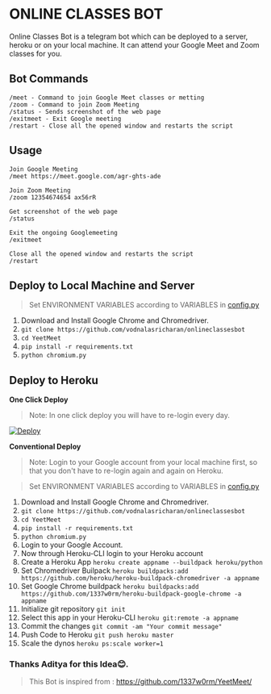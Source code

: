 
# ONLINE CLASSES BOT

Online Classes Bot is a telegram bot which can be deployed to a server, heroku or on your local machine. It can attend your Google Meet and Zoom classes for you.

## Bot Commands

    /meet - Command to join Google Meet classes or metting
    /zoom - Command to join Zoom Meeting
    /status - Sends screenshot of the web page
    /exitmeet - Exit Google meeting
    /restart - Close all the opened window and restarts the script
## Usage
	
	Join Google Meeting
    /meet https://meet.google.com/agr-ghts-ade
    
    Join Zoom Meeting
    /zoom 12354674654 ax56rR
	
    Get screenshot of the web page
    /status
    
    Exit the ongoing Googlemeeting
    /exitmeet

    Close all the opened window and restarts the script
    /restart

## Deploy to Local Machine and Server

> Set ENVIRONMENT VARIABLES according to VARIABLES in [config.py](https://github.com/vodnalasricharan/onlineclassesbot/blob/master/config.py)



	
 1. Download and Install Google Chrome and Chromedriver.
 2. `git clone https://github.com/vodnalasricharan/onlineclassesbot`
 3. `cd YeetMeet`
 4. `pip install -r requirements.txt`
 5. `python chromium.py` 

## Deploy to Heroku
**One Click Deploy**

> Note: In one click deploy you will have to re-login every day.


[![Deploy](https://www.herokucdn.com/deploy/button.svg)](https://heroku.com/deploy?template=https://github.com/vodnalasricharan/onlineclassesbot)

**Conventional Deploy**

> Note: Login to your Google account from your local machine first, so that you don't have to re-login again and again on Heroku.


> Set ENVIRONMENT VARIABLES according to VARIABLES in [config.py](https://github.com/vodnalasricharan/onlineclassesbot/blob/master/config.py)



1. Download and Install Google Chrome and Chromedriver.
 2. `git clone https://github.com/vodnalasricharan/onlineclassesbot`
 3. `cd YeetMeet`
 4. `pip install -r requirements.txt`
 5. `python chromium.py`
 6. Login to your Google Account.
 7. Now through Heroku-CLI login to your Heroku account
 8. Create a Heroku App `heroku create appname --buildpack heroku/python`
 9. Set Chromedriver Builpack `heroku buildpacks:add https://github.com/heroku/heroku-buildpack-chromedriver -a appname`
 10. Set Google Chrome buildpack `heroku buildpacks:add https://github.com/1337w0rm/heroku-buildpack-google-chrome -a appname`
 11. Initialize git repository  `git init`
 12. Select this app in your Heroku-CLI `heroku git:remote -a appname`
 13. Commit the changes `git commit -am "Your commit message"`
 14. Push Code to Heroku `git push heroku master`
 15. Scale the dynos `heroku ps:scale worker=1`
 
 ### Thanks Aditya for this Idea😊.
 >This Bot is inspired from : https://github.com/1337w0rm/YeetMeet/
